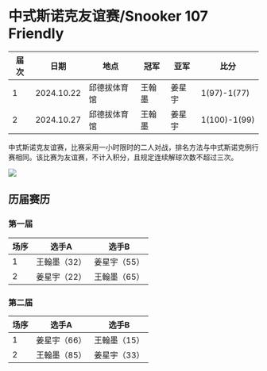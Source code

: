 # 中式斯诺克友谊赛/Snooker 107 Friendly

| 届次 | 日期       | 地点         | 冠军   | 亚军   | 比分 |
| ---- | ---------- | ------------ | ------ | ------ | ------ |
| 1    | 2024.10.22  | 邱德拔体育馆 | 王翰墨 | 姜星宇 | 1(97)-1(77) |
| 2 | 2024.10.27 | 邱德拔体育馆 | 王翰墨 | 姜星宇 | 1(100)-1(99) |

中式斯诺克友谊赛，比赛采用一小时限时的二人对战，排名方法与中式斯诺克例行赛相同。该比赛为友谊赛，不计入积分，且规定连续解球次数不超过三次。

![](./img/snooker_107_friendly.jpg)

## 历届赛历

### 第一届

| 场序 | 选手A        | 选手B       |
| ---- | ----------- | ----------- |
| 1    | 王翰墨（32） | 姜星宇（55） |
| 2    | 姜星宇（22） | 王翰墨（65） |

### 第二届

| 场序 | 选手A        | 选手B        |
| ---- | ------------ | ------------ |
| 1    | 姜星宇（66） | 王翰墨（15） |
| 2    | 王翰墨（85） | 姜星宇（33） |
